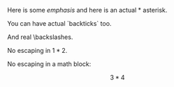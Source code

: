 Here is some *emphasis* and here is an actual \* asterisk.

You can have actual \`backticks\` too.

And real \\backslashes.

No escaping in $1 * 2$.

No escaping in a math block:

$$
3 * 4
$$
